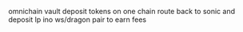 omnichain vault deposit tokens on one chain route back to sonic and deposit lp ino ws/dragon pair to earn fees
